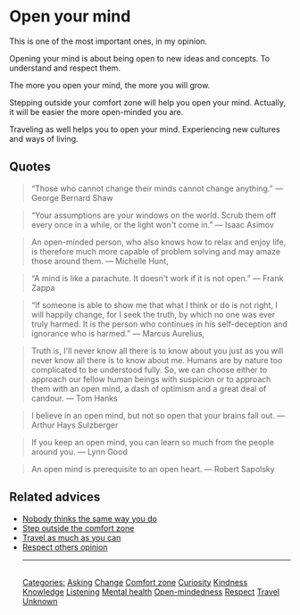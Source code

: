 # Open your mind

This is one of the most important ones, in my opinion.

Opening your mind is about being open to new ideas and concepts. To understand and respect them.

The more you open your mind, the more you will grow.

Stepping outside your comfort zone will help you open your mind. Actually, it will be easier the more open-minded you are.

Traveling as well helps you to open your mind. Experiencing new cultures and ways of living.

## Quotes

> “Those who cannot change their minds cannot change anything.” ― George Bernard Shaw

> “Your assumptions are your windows on the world. Scrub them off every once in a while, or the light won't come in.” ― Isaac Asimov

> An open-minded person, who also knows how to relax and enjoy life, is therefore much more capable of problem solving and may amaze those around them. ― Michelle Hunt,

> “A mind is like a parachute. It doesn't work if it is not open.” ― Frank Zappa

> “If someone is able to show me that what I think or do is not right, I will happily change, for I seek the truth, by which no one was ever truly harmed. It is the person who continues in his self-deception and ignorance who is harmed.” ― Marcus Aurelius,

> Truth is, I'll never know all there is to know about you just as you will never know all there is to know about me. Humans are by nature too complicated to be understood fully. So, we can choose either to approach our fellow human beings with suspicion or to approach them with an open mind, a dash of optimism and a great deal of candour. ― Tom Hanks

> I believe in an open mind, but not so open that your brains fall out. ― Arthur Hays Sulzberger

> If you keep an open mind, you can learn so much from the people around you. ― Lynn Good

> An open mind is prerequisite to an open heart. ― Robert Sapolsky

## Related advices

- [Nobody thinks the same way you do](Nobody%20thinks%20the%20same%20way%20you%20do/index.md)
- [Step outside the comfort zone](Step%20outside%20the%20comfort%20zone/index.md)
- [Travel as much as you can](Travel%20as%20much%20as%20you%20can/index.md)
- [Respect others opinion](Respect%20others%20opinion/index.md)<hr/><br/>[Categories:](Categories/index.md) [Asking](Categories/Asking.md) [Change](Categories/Change.md) [Comfort zone](Categories/Comfort%20zone.md) [Curiosity](Categories/Curiosity.md) [Kindness](Categories/Kindness.md) [Knowledge](Categories/Knowledge.md) [Listening](Categories/Listening.md) [Mental health](Categories/Mental%20health.md) [Open-mindedness](Categories/Open-mindedness.md) [Respect](Categories/Respect.md) [Travel](Categories/Travel.md) [Unknown](Categories/Unknown.md)